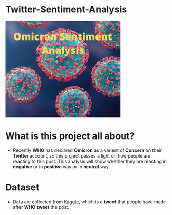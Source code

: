 # Twitter-Sentiment-Analysis
![Omicron](images/om.png)

# What is this project all about?
- Recently **WHO** has declared **Omicron** as a varient of **Concern** on their **Twitter** account, so this project passes a light on how people are reacting to this post. This   analysis will show whether they are reacting in **negative** or in **positive** way or in **neutral** way.

# Dataset
- Data are collected from [Kaggle](https://www.kaggle.com/gpreda/omicron-rising), which is a **tweet** that people have made after **WHO** **tweet** the post.
